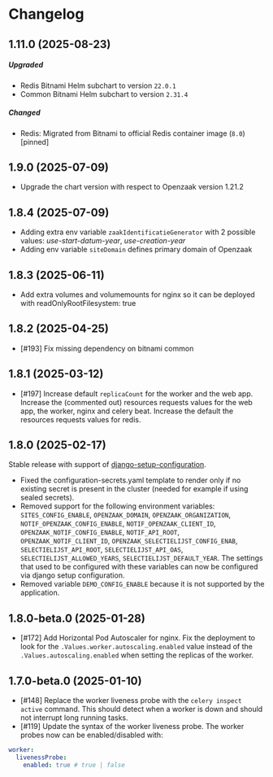 # Changelog

## 1.11.0 (2025-08-23)
##### Upgraded 
- Redis Bitnami Helm subchart to version `22.0.1`
- Common Bitnami Helm subchart to version `2.31.4`
##### Changed
- Redis: Migrated from Bitnami to official Redis container image (`8.0`) [pinned] 

## 1.9.0 (2025-07-09)

- Upgrade the chart version with respect to Openzaak version 1.21.2 

## 1.8.4 (2025-07-09)

- Adding extra env variable `zaakIdentificatieGenerator` with 2 possible values: *use-start-datum-year*, *use-creation-year* 
- Adding env variable `siteDomain` defines primary domain of Openzaak

## 1.8.3 (2025-06-11)

- Add extra volumes and volumemounts for nginx so it can be deployed with readOnlyRootFilesystem: true

## 1.8.2 (2025-04-25)
- [#193] Fix missing dependency on bitnami common

## 1.8.1 (2025-03-12)

- [#197] Increase default `replicaCount` for the worker and the web app. Increase the (commented out) resources requests values for the web app, the worker, nginx and celery beat. Increase the default the resources requests values for redis.

## 1.8.0 (2025-02-17)

Stable release with support of [django-setup-configuration](https://github.com/maykinmedia/django-setup-configuration). 

- Fixed the configuration-secrets.yaml template to render only if no existing secret is present in the cluster (needed for example if using sealed secrets).
- Removed support for the following environment variables: `SITES_CONFIG_ENABLE`, `OPENZAAK_DOMAIN`, `OPENZAAK_ORGANIZATION`, `NOTIF_OPENZAAK_CONFIG_ENABLE`, `NOTIF_OPENZAAK_CLIENT_ID`, `OPENZAAK_NOTIF_CONFIG_ENABLE`, `NOTIF_API_ROOT`, `OPENZAAK_NOTIF_CLIENT_ID`, `OPENZAAK_SELECTIELIJST_CONFIG_ENAB`, `SELECTIELIJST_API_ROOT`, `SELECTIELIJST_API_OAS`, `SELECTIELIJST_ALLOWED_YEARS`, `SELECTIELIJST_DEFAULT_YEAR`. The settings that used to be configured with these variables can now be configured via django setup configuration.
- Removed variable `DEMO_CONFIG_ENABLE` because it is not supported by the application.

## 1.8.0-beta.0 (2025-01-28)

- [#172] Add Horizontal Pod Autoscaler for nginx. Fix the deployment to look for the `.Values.worker.autoscaling.enabled` value instead of the `.Values.autoscaling.enabled` when setting the replicas of the worker.


## 1.7.0-beta.0 (2025-01-10)

- [#148] Replace the worker liveness probe with the `celery inspect active` command. This should detect when a worker is down and should not interrupt long running tasks.
- [#119] Update the syntax of the worker liveness probe. The worker probes now can be enabled/disabled with:

```yaml
worker:
  livenessProbe:
    enabled: true # true | false
```
